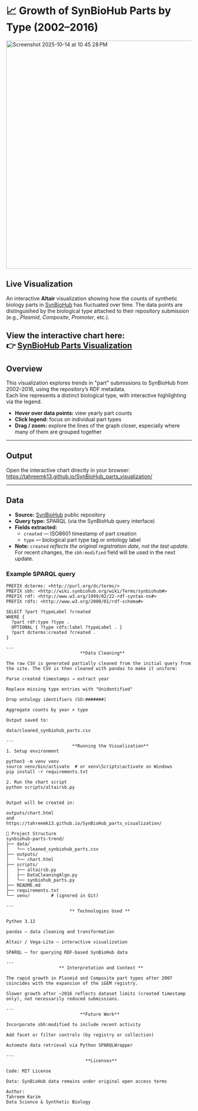 # 📈 Growth of SynBioHub Parts by Type (2002–2016)

<img width="1118" height="619" alt="Screenshot 2025-10-14 at 10 45 28 PM" src="https://github.com/user-attachments/assets/8ff25cb3-b0e7-40de-bad3-211f98468aad" />




## Live Visualization

An interactive **Altair** visualization showing how the counts of synthetic biology parts in [SynBioHub](https://synbiohub.org/) has fluctuated over time. The data points are distinguished by the biological type attached to their repository submission (e.g., *Plasmid*, *Composite*, *Promoter*, etc.). 

View the interactive chart here:  
👉 [SynBioHub Parts Visualization](https://tahreemk13.github.io/SynBioHub_parts_visualization/)
---

## Overview

This visualization explores trends in "part" submissions to SynBioHub from 2002–2016, using the repository’s RDF metadata.  
Each line represents a distinct biological type, with interactive highlighting via the legend.

- **Hover over data points:** view yearly part counts  
- **Click legend:** focus on individual part types  
- **Drag / zoom:** explore the lines of the graph closer, especially where many of them are grouped together

---

## Output

Open the interactive chart directly in your browser:  
https://tahreemk13.github.io/SynBioHub_parts_visualization/

---

## Data

- **Source:** [SynBioHub](https://synbiohub.org/) public repository
- **Query type:** SPARQL (via the SynBioHub query interface)
- **Fields extracted:**
  - `created` — ISO8601 timestamp of part creation
  - `type` — biological part type tag or ontology label
- **Note:** `created` *reflects the original registration date, not the last update.*  
  For recent changes, the `sbh:modified` field will be used in the next update.

### Example SPARQL query
```sparql
PREFIX dcterms: <http://purl.org/dc/terms/>
PREFIX sbh: <http://wiki.synbiohub.org/wiki/Terms/synbiohub#>
PREFIX rdf: <http://www.w3.org/1999/02/22-rdf-syntax-ns#>
PREFIX rdfs: <http://www.w3.org/2000/01/rdf-schema#>

SELECT ?part ?typeLabel ?created
WHERE {
  ?part rdf:type ?type .
  OPTIONAL { ?type rdfs:label ?typeLabel . }
  ?part dcterms:created ?created .
}

---          
                            **Data Cleaning**

The raw CSV is generated partially cleaned from the initial query from the site. The CSV is then cleaned with pandas to make it uniform:

Parse created timestamps → extract year

Replace missing type entries with "Unidentified"

Drop ontology identifiers (SO:#######)

Aggregate counts by year × type

Output saved to:

data/cleaned_synbiohub_parts.csv

---
                         **Running the Visualization**
1. Setup environment

python3 -m venv venv
source venv/bin/activate  # or venv\Scripts\activate on Windows
pip install -r requirements.txt

2. Run the chart script
python scripts/altairsb.py


Output will be created in:

outputs/chart.html
and 
https://tahreemk13.github.io/SynBioHub_parts_visualization/

📂 Project Structure
synbiohub-parts-trend/
├── data/
│   └── cleaned_synbiohub_parts.csv
├── outputs/
│   └── chart.html
├── scripts/
│   ├── altairsb.py
│   ├── DataCleaningAlgo.py
│   └── synbiohub_parts.py
├── README.md
├── requirements.txt
└── venv/        # (ignored in Git)

---  
                        ** Technologies Used **

Python 3.12

pandas — data cleaning and transformation

Altair / Vega-Lite — interactive visualization

SPARQL — for querying RDF-based SynBioHub data

---
                    ** Interpretation and Context **

The rapid growth in Plasmid and Composite part types after 2007 coincides with the expansion of the iGEM registry.

Slower growth after ~2016 reflects dataset limits (created timestamp only), not necessarily reduced submissions.

---
                            **Future Work**

Incorporate sbh:modified to include recent activity

Add facet or filter controls (by registry or collection)

Automate data retrieval via Python SPARQLWrapper

---
                              **Licenses**

Code: MIT License

Data: SynBioHub data remains under original open access terms

Author:
Tahreem Karim
Data Science & Synthetic Biology
